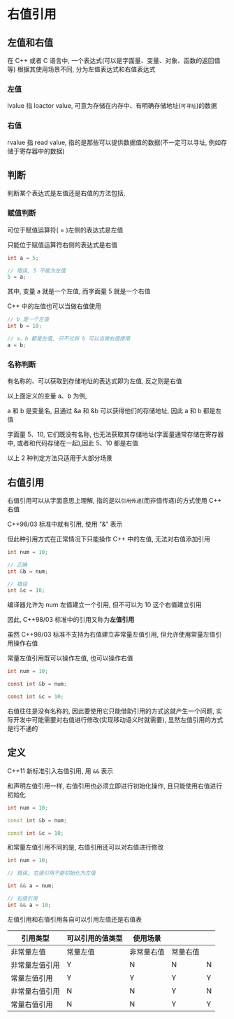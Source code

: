 <!--
 * @Description: 
 * @Version: 1.0
 * @Author: daLao
 * @Email: dalao@xxx.com
 * @Date: 2022-10-26 19:53:02
 * @LastEditors: dalao_li
 * @LastEditTime: 2023-04-16 23:15:21
-->

# 右值引用

## 左值和右值

在 C++ 或者 C 语言中, 一个表达式(可以是字面量、变量、对象、函数的返回值等) 根据其使用场景不同, 分为左值表达式和右值表达式

### 左值

lvalue 指 loactor value, 可意为存储在内存中、有明确存储地址(`可寻址`)的数据

### 右值

rvalue 指 read value, 指的是那些可以提供数据值的数据(不一定可以寻址, 例如存储于寄存器中的数据)

## 判断

判断某个表达式是左值还是右值的方法包括,

### 赋值判断

可位于赋值运算符( = )左侧的表达式是左值

只能位于赋值运算符右侧的表达式是右值

```c
int a = 5;

// 错误, 5 不能为左值
5 = a;
```

其中, 变量 a 就是一个左值, 而字面量 5 就是一个右值

C++ 中的左值也可以当做右值使用

```c
// b 是一个左值
int b = 10;

// a、b 都是左值, 只不过将 b 可以当做右值使用
a = b;
```

### 名称判断

有名称的、可以获取到存储地址的表达式即为左值, 反之则是右值

以上面定义的变量 a、b 为例,

a 和 b 是变量名, 且通过 &a 和 &b 可以获得他们的存储地址, 因此 a 和 b 都是左值

字面量 5、10, 它们既没有名称, 也无法获取其存储地址(字面量通常存储在寄存器中, 或者和代码存储在一起),因此 5、10 都是右值

以上 2 种判定方法只适用于大部分场景

## 右值引用

右值引用可以从字面意思上理解, 指的是以`引用传递`(而非值传递)的方式使用 C++ 右值

C++98/03 标准中就有引用, 使用 "&" 表示

但此种引用方式在正常情况下只能操作 C++ 中的左值, 无法对右值添加引用

```c++
int num = 10;

// 正确
int &b = num;

// 错误
int &c = 10;
```

编译器允许为 num 左值建立一个引用, 但不可以为 10 这个右值建立引用

因此, C++98/03 标准中的引用又称为**左值引用**

虽然 C++98/03 标准不支持为右值建立非常量左值引用, 但允许使用常量左值引用操作右值

常量左值引用既可以操作左值, 也可以操作右值

```c
int num = 10;

const int &b = num;

const int &c = 10;
```

右值往往是没有名称的, 因此要使用它只能借助引用的方式这就产生一个问题, 实际开发中可能需要对右值进行修改(实现移动语义时就需要), 显然左值引用的方式是行不通的

## 定义

C++11 新标准引入右值引用, 用 `&&` 表示

和声明左值引用一样, 右值引用也必须立即进行初始化操作, 且只能使用右值进行初始化

```c++
int num = 10;

const int &b = num;

const int &c = 10;
```

和常量左值引用不同的是, 右值引用还可以对右值进行修改

```c++
int num = 10;

// 错误, 右值引用不能初始化为左值

int && a = num;

// 右值引用
int && a = 10;
```

左值引用和右值引用各自可以引用左值还是右值表

| 引用类型       | 可以引用的值类型 | 使用场景   |          |     |
| -------------- | ---------------- | ---------- | -------- | --- |
| 非常量左值     | 常量左值         | 非常量右值 | 常量右值 |     |                          |
| 非常量左值引用 | Y                | N          | N        | N   | 无                       |
| 常量左值引用   | Y                | Y          | Y        | Y   | 常用类中构建拷贝构造函数 |
| 非常量右值引用 | N                | N          | Y        | N   | 移动语义、完美转发       |
| 常量右值引用   | N                | N          | Y        | Y   | 无实际用途               |